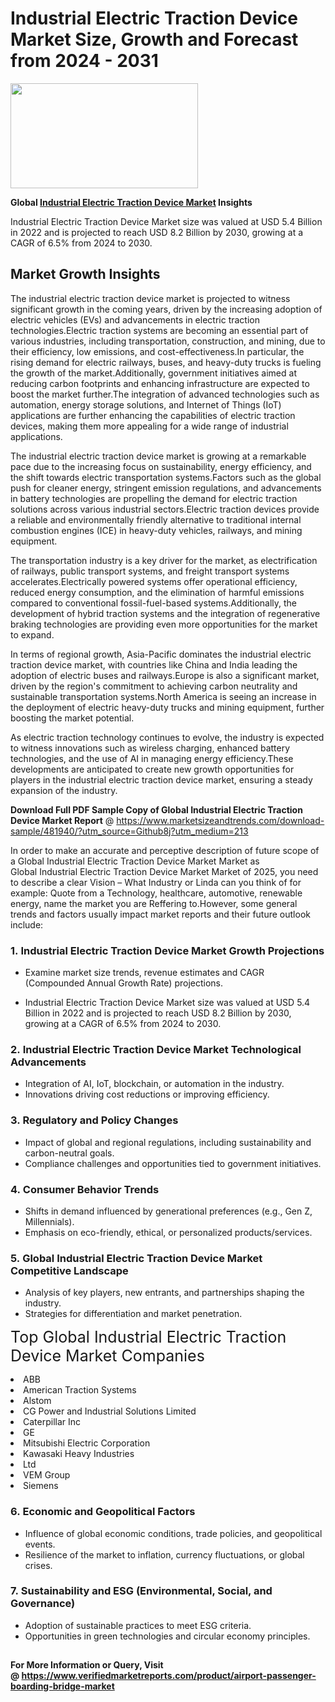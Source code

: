 <H1>Industrial Electric Traction Device Market Size, Growth and Forecast from 2024 - 2031</H1><img class="aligncenter size-medium wp-image-584254" src="https://thirdeyenews.in/wp-content/uploads/2024/09/Global-Market-Research-300x168.jpeg" alt="" width="300" height="168" /><p><strong>Global&nbsp;<a href="https://www.marketsizeandtrends.com/download-sample/481940/?utm_source=Github8j?utm_medium=213">Industrial Electric Traction Device Market</a> Insights</strong></p><p>Industrial Electric Traction Device Market size was valued at USD 5.4 Billion in 2022 and is projected to reach USD 8.2 Billion by 2030, growing at a CAGR of 6.5% from 2024 to 2030.</p><p><h2>Market Growth Insights</h2> The industrial electric traction device market is projected to witness significant growth in the coming years, driven by the increasing adoption of electric vehicles (EVs) and advancements in electric traction technologies.Electric traction systems are becoming an essential part of various industries, including transportation, construction, and mining, due to their efficiency, low emissions, and cost-effectiveness.In particular, the rising demand for electric railways, buses, and heavy-duty trucks is fueling the growth of the market.Additionally, government initiatives aimed at reducing carbon footprints and enhancing infrastructure are expected to boost the market further.The integration of advanced technologies such as automation, energy storage solutions, and Internet of Things (IoT) applications are further enhancing the capabilities of electric traction devices, making them more appealing for a wide range of industrial applications. <p>The industrial electric traction device market is growing at a remarkable pace due to the increasing focus on sustainability, energy efficiency, and the shift towards electric transportation systems.Factors such as the global push for cleaner energy, stringent emission regulations, and advancements in battery technologies are propelling the demand for electric traction solutions across various industrial sectors.Electric traction devices provide a reliable and environmentally friendly alternative to traditional internal combustion engines (ICE) in heavy-duty vehicles, railways, and mining equipment.</p> <p>The transportation industry is a key driver for the market, as electrification of railways, public transport systems, and freight transport systems accelerates.Electrically powered systems offer operational efficiency, reduced energy consumption, and the elimination of harmful emissions compared to conventional fossil-fuel-based systems.Additionally, the development of hybrid traction systems and the integration of regenerative braking technologies are providing even more opportunities for the market to expand.</p> <p>In terms of regional growth, Asia-Pacific dominates the industrial electric traction device market, with countries like China and India leading the adoption of electric buses and railways.Europe is also a significant market, driven by the region's commitment to achieving carbon neutrality and sustainable transportation systems.North America is seeing an increase in the deployment of electric heavy-duty trucks and mining equipment, further boosting the market potential.</p> <p>As electric traction technology continues to evolve, the industry is expected to witness innovations such as wireless charging, enhanced battery technologies, and the use of AI in managing energy efficiency.These developments are anticipated to create new growth opportunities for players in the industrial electric traction device market, ensuring a steady expansion of the industry.</p> </p><p><span class=""><strong>Download Full PDF Sample Copy of Global Industrial Electric Traction Device Market Report</strong> @ <a href="https://www.marketsizeandtrends.com/download-sample/481940/?utm_source=Github8j?utm_medium=213" target="_blank">https://www.marketsizeandtrends.com/download-sample/481940/?utm_source=Github8j?utm_medium=213</a></span></p><p>In order to make an accurate and perceptive description of future scope of a Global&nbsp;Industrial Electric Traction Device Market Market as Global&nbsp;Industrial Electric Traction Device Market Market of 2025, you need to describe a clear Vision &ndash; What Industry or Linda can you think of for example: Quote from a Technology, healthcare, automotive, renewable energy, name the market you are Reffering to.However, some general trends and factors usually impact market reports and their future outlook include:</p><h3>1.&nbsp;<strong>Industrial Electric Traction Device Market Growth Projections</strong></h3><ul><li>Examine market size trends, revenue estimates and CAGR (Compounded Annual Growth Rate) projections.</li><li><p>Industrial Electric Traction Device Market size was valued at USD 5.4 Billion in 2022 and is projected to reach USD 8.2 Billion by 2030, growing at a CAGR of 6.5% from 2024 to 2030.</p></li></ul><h3>2.&nbsp;<strong>Industrial Electric Traction Device Market Technological Advancements</strong></h3><ul><li>Integration of AI, IoT, blockchain, or automation in the industry.</li><li>Innovations driving cost reductions or improving efficiency.</li></ul><h3>3.&nbsp;<strong>Regulatory and Policy Changes</strong></h3><ul><li>Impact of global and regional regulations, including sustainability and carbon-neutral goals.</li><li>Compliance challenges and opportunities tied to government initiatives.</li></ul><h3>4.&nbsp;<strong>Consumer Behavior Trends</strong></h3><ul><li>Shifts in demand influenced by generational preferences (e.g., Gen Z, Millennials).</li><li>Emphasis on eco-friendly, ethical, or personalized products/services.</li></ul><h3>5.&nbsp;<strong>Global Industrial Electric Traction Device Market Competitive Landscape</strong></h3><ul><li>Analysis of key players, new entrants, and partnerships shaping the industry.</li><li>Strategies for differentiation and market penetration.</li></ul><p data-pm-slice="1 1 []"><span style="color: inherit; font-family: inherit; font-size: 25px;">Top Global Industrial Electric Traction Device Market Companies</span></p><div class="" data-test-id=""><p><li>ABB</li><li> American Traction Systems</li><li> Alstom</li><li> CG Power and Industrial Solutions Limited</li><li> Caterpillar Inc</li><li> GE</li><li> Mitsubishi Electric Corporation</li><li> Kawasaki Heavy Industries</li><li> Ltd</li><li> VEM Group</li><li> Siemens</li></p></div><h3>6.&nbsp;<strong>Economic and Geopolitical Factors</strong></h3><ul><li>Influence of global economic conditions, trade policies, and geopolitical events.</li><li>Resilience of the market to inflation, currency fluctuations, or global crises.</li></ul><h3>7.&nbsp;<strong>Sustainability and ESG (Environmental, Social, and Governance)</strong></h3><ul><li>Adoption of sustainable practices to meet ESG criteria.</li><li>Opportunities in green technologies and circular economy principles.</li></ul><h2><strong style="font-size: 14px;">For More Information or Query, Visit @&nbsp;</strong><a style="background-color: #ffffff; font-size: 14px;" href="https://www.marketsizeandtrends.com/report/industrial-electric-traction-device-market/" target="_blank">https://www.verifiedmarketreports.com/product/airport-passenger-boarding-bridge-market</a></h2>